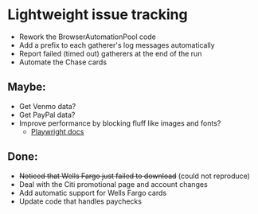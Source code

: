 # Lightweight issue tracking

- Rework the BrowserAutomationPool code
- Add a prefix to each gatherer's log messages automatically
- Report failed (timed out) gatherers at the end of the run
- Automate the Chase cards

## Maybe:

- Get Venmo data?
- Get PayPal data?
- Improve performance by blocking fluff like images and fonts?
    - [Playwright docs](https://playwright.dev/dotnet/docs/api/class-browsercontext#browser-context-route)

## Done:

- ~~Noticed that Wells Fargo just failed to download~~ (could not reproduce)
- Deal with the Citi promotional page and account changes
- Add automatic support for Wells Fargo cards
- Update code that handles paychecks
